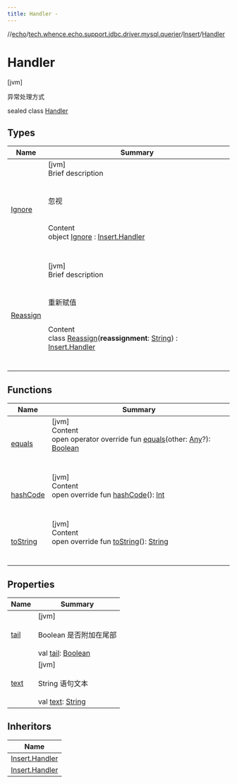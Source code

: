 ```yaml
---
title: Handler -
---
```

//[echo](../../../index.md)/[tech.whence.echo.support.jdbc.driver.mysql.querier](../../index.md)/[Insert](../index.md)/[Handler](index.md)



# Handler  
 [jvm] 

异常处理方式

sealed class [Handler](index.md)   


## Types  
  
|  Name|  Summary| 
|---|---|
| [Ignore](-ignore/index.md)| [jvm]  <br>Brief description  <br><br><br>忽视<br><br>  <br>Content  <br>object [Ignore](-ignore/index.md) : [Insert.Handler](index.md)  <br><br><br>
| [Reassign](-reassign/index.md)| [jvm]  <br>Brief description  <br><br><br>重新赋值<br><br>  <br>Content  <br>class [Reassign](-reassign/index.md)(**reassignment**: [String](https://kotlinlang.org/api/latest/jvm/stdlib/kotlin/-string/index.html)) : [Insert.Handler](index.md)  <br><br><br>


## Functions  
  
|  Name|  Summary| 
|---|---|
| [equals](../../../tech.whence.echo.webclient.response.exception/-response-unrecognized-exception/index.md#kotlin/Any/equals/#kotlin.Any?/PointingToDeclaration/)| [jvm]  <br>Content  <br>open operator override fun [equals](../../../tech.whence.echo.webclient.response.exception/-response-unrecognized-exception/index.md#kotlin/Any/equals/#kotlin.Any?/PointingToDeclaration/)(other: [Any](https://kotlinlang.org/api/latest/jvm/stdlib/kotlin/-any/index.html)?): [Boolean](https://kotlinlang.org/api/latest/jvm/stdlib/kotlin/-boolean/index.html)  <br><br><br>
| [hashCode](../../../tech.whence.echo.webclient.response.exception/-response-unrecognized-exception/index.md#kotlin/Any/hashCode/#/PointingToDeclaration/)| [jvm]  <br>Content  <br>open override fun [hashCode](../../../tech.whence.echo.webclient.response.exception/-response-unrecognized-exception/index.md#kotlin/Any/hashCode/#/PointingToDeclaration/)(): [Int](https://kotlinlang.org/api/latest/jvm/stdlib/kotlin/-int/index.html)  <br><br><br>
| [toString](../../../tech.whence.echo.webclient.response.exception/-response-unrecognized-exception/index.md#kotlin/Any/toString/#/PointingToDeclaration/)| [jvm]  <br>Content  <br>open override fun [toString](../../../tech.whence.echo.webclient.response.exception/-response-unrecognized-exception/index.md#kotlin/Any/toString/#/PointingToDeclaration/)(): [String](https://kotlinlang.org/api/latest/jvm/stdlib/kotlin/-string/index.html)  <br><br><br>


## Properties  
  
|  Name|  Summary| 
|---|---|
| [tail](index.md#tech.whence.echo.support.jdbc.driver.mysql.querier/Insert.Handler/tail/#/PointingToDeclaration/)|  [jvm] <br><br>Boolean 是否附加在尾部<br><br>val [tail](index.md#tech.whence.echo.support.jdbc.driver.mysql.querier/Insert.Handler/tail/#/PointingToDeclaration/): [Boolean](https://kotlinlang.org/api/latest/jvm/stdlib/kotlin/-boolean/index.html)   <br>
| [text](index.md#tech.whence.echo.support.jdbc.driver.mysql.querier/Insert.Handler/text/#/PointingToDeclaration/)|  [jvm] <br><br>String 语句文本<br><br>val [text](index.md#tech.whence.echo.support.jdbc.driver.mysql.querier/Insert.Handler/text/#/PointingToDeclaration/): [String](https://kotlinlang.org/api/latest/jvm/stdlib/kotlin/-string/index.html)   <br>


## Inheritors  
  
|  Name| 
|---|
| [Insert.Handler](-ignore/index.md)
| [Insert.Handler](-reassign/index.md)


